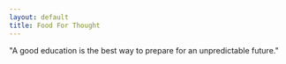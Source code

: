 ```yaml
---
layout: default
title: Food For Thought
---
```

"A good education is the best way to prepare for an unpredictable future."
